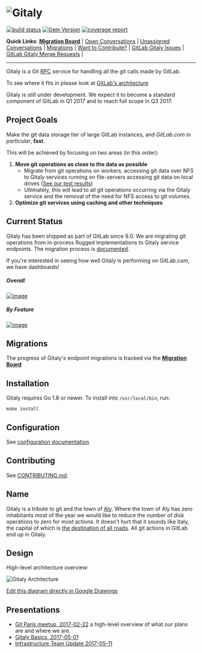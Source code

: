 # ![Gitaly](https://gitlab.com/gitlab-org/gitaly/uploads/509123ed56bd51247996038c858db006/gitaly-wordmark-small.png)

[![build status](https://gitlab.com/gitlab-org/gitaly/badges/master/build.svg)](https://gitlab.com/gitlab-org/gitaly/commits/master) [![Gem Version](https://badge.fury.io/rb/gitaly.svg)](https://badge.fury.io/rb/gitaly) [![coverage report](https://gitlab.com/gitlab-org/gitaly/badges/master/coverage.svg)](https://gitlab.com/gitlab-org/gitaly/commits/master)

**Quick Links**:
  [**Migration Board**](https://gitlab.com/gitlab-org/gitaly/boards/331341?scope=all&utf8=%E2%9C%93&state=opened&label_name[]=Migration) |
  [Open Conversations](https://gitlab.com/gitlab-org/gitaly/issues?label_name%5B%5D=Conversation) |
  [Unassigned Conversations](https://gitlab.com/gitlab-org/gitaly/issues?scope=all&utf8=%E2%9C%93&state=opened&label_name[]=Conversation&label_name[]=To%20Do&assignee_id=0) |
  [Migrations](https://gitlab.com/gitlab-org/gitaly/issues?scope=all&utf8=%E2%9C%93&state=opened&label_name[]=Conversation&label_name[]=Migration) |
  [Want to Contribute?](https://gitlab.com/gitlab-org/gitaly/issues?scope=all&utf8=%E2%9C%93&state=opened&label_name[]=Accepting%20Merge%20Requests) |
  [GitLab Gitaly Issues](https://gitlab.com/groups/gitlab-org/issues?scope=all&state=opened&utf8=%E2%9C%93&label_name%5B%5D=Gitaly) |
  [GitLab Gitaly Merge Requests](https://gitlab.com/groups/gitlab-org/merge_requests?label_name%5B%5D=Gitaly) |

--------------------------------------------

Gitaly is a Git [RPC](https://en.wikipedia.org/wiki/Remote_procedure_call)
service for handling all the git calls made by GitLab.

To see where it fits in please look at [GitLab's architecture](https://docs.gitlab.com/ce/development/architecture.html#system-layout)

Gitaly is still under development. We expect it to become a standard
component of GitLab in Q1 2017 and to reach full scope in Q3 2017.

## Project Goals

Make the git data storage tier of large GitLab instances, and *GitLab.com in particular*, **fast**.

This will be achieved by focusing on two areas (in this order):

  1. **Move git operations as close to the data as possible**
     * Migrate from git operations on workers, accessing git data over NFS to
       Gitaly services running on file-servers accessing git data on local
       drives ([See our test results](https://gitlab.com/gitlab-com/infrastructure/issues/1912#note_31368476))
     * Ultimately, this will lead to all git operations occurring via the Gitaly
       service and the removal of the need for NFS access to git volumes.
  1. **Optimize git services using caching and other techniques**

## Current Status

Gitaly has been shipped as part of GitLab since 9.0. We are migrating git operations from in-process Rugged implementations to Gitaly service endpoints. The migration process is [documented](/doc/MIGRATION_PROCESS.md).

If you're interested in seeing how well Gitaly is performing on GitLab.com, we have dashboards!

##### Overall

[![image](https://gitlab.com/gitlab-org/gitaly/uploads/ee1fd4f33e9bfb92fefca60fee1f44ad/image.png)](http://monitor.gitlab.net/dashboard/db/gitaly?orgId=1&var-job=gitaly-production&from=now-7d&to=now)

##### By Feature

 [![image](https://gitlab.com/gitlab-org/gitaly/uploads/5b3825e01c48975c2a64e01ae37b4a3d/image.png)](http://monitor.gitlab.net/dashboard/db/gitaly-features?orgId=1&var-job=gitaly-production&from=now-7d&to=now)

## Migrations

The progress of Gitaly's endpoint migrations is tracked via the [**Migration Board**](https://gitlab.com/gitlab-org/gitaly/boards/331341?scope=all&utf8=%E2%9C%93&state=opened&label_name[]=Migration)

## Installation

Gitaly requires Go 1.8 or newer. To install into `/usr/local/bin`,
run:

```
make install
```

## Configuration

See [configuration documentation](doc/configuration)

## Contributing

See [CONTRIBUTING.md](CONTRIBUTING.md).

## Name

Gitaly is a tribute to git and the town of [Aly](https://en.wikipedia.org/wiki/Aly). Where the town of
Aly has zero inhabitants most of the year we would like to reduce the number of
disk operations to zero for most actions. It doesn't hurt that it sounds like
Italy, the capital of which is [the destination of all roads](https://en.wikipedia.org/wiki/All_roads_lead_to_Rome). All git actions in
GitLab end up in Gitaly.

## Design

High-level architecture overview:

![Gitaly Architecture](https://docs.google.com/drawings/d/14-5NHGvsOVaAJZl2w7pIli8iDUqed2eIbvXdff5jneo/pub?w=2096&h=1536)

[Edit this diagram directly in Google Drawings](https://docs.google.com/drawings/d/14-5NHGvsOVaAJZl2w7pIli8iDUqed2eIbvXdff5jneo/edit)

## Presentations

- [Git Paris meetup, 2017-02-22](https://docs.google.com/presentation/d/19OZUalFMIDM8WujXrrIyCuVb_oVeaUzpb-UdGThOvAo/edit?usp=sharing) a high-level overview of what our plans are and where we are.
- [Gitaly Basics, 2017-05-01](https://docs.google.com/presentation/d/1cLslUbXVkniOaeJ-r3s5AYF0kQep8VeNfvs0XSGrpA0/edit#slide=id.g1c73db867d_0_0)
- [Infrastructure Team Update 2017-05-11](https://about.gitlab.com/2017/05/11/functional-group-updates/#infrastructure-team)

